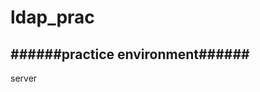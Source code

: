 # ldap_prac

   ######practice environment######
   --------------------------------
   server 
   
